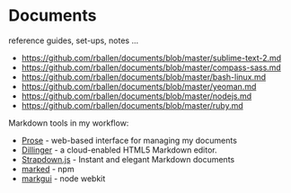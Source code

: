 Documents
=========
reference guides, set-ups, notes ...

* https://github.com/rballen/documents/blob/master/sublime-text-2.md
* https://github.com/rballen/documents/blob/master/compass-sass.md
* https://github.com/rballen/documents/blob/master/bash-linux.md
* https://github.com/rballen/documents/blob/master/yeoman.md
* https://github.com/rballen/documents/blob/master/nodejs.md
* https://github.com/rballen/documents/blob/master/ruby.md


Markdown tools in my workflow:
 
* [Prose](http://prose.io/) - web-based interface for managing my documents
* [Dillinger](http://dillinger.io) - a cloud-enabled HTML5 Markdown editor.
* [Strapdown.js](http://strapdownjs.com/) - Instant and elegant Markdown documents
* [marked](https://npmjs.org/package/marked) - npm
* [markgui](https://github.com/bianchimro/markgiu) - node webkit 

                
